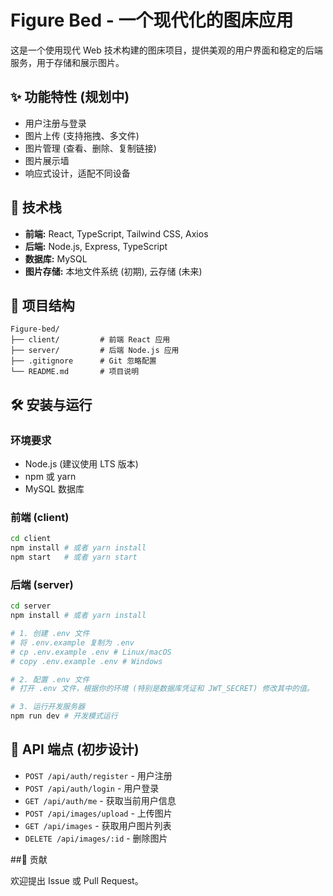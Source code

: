 # Figure Bed - 一个现代化的图床应用

这是一个使用现代 Web 技术构建的图床项目，提供美观的用户界面和稳定的后端服务，用于存储和展示图片。

## ✨ 功能特性 (规划中)

*   用户注册与登录
*   图片上传 (支持拖拽、多文件)
*   图片管理 (查看、删除、复制链接)
*   图片展示墙
*   响应式设计，适配不同设备

## 🚀 技术栈

*   **前端:** React, TypeScript, Tailwind CSS, Axios
*   **后端:** Node.js, Express, TypeScript
*   **数据库:** MySQL
*   **图片存储:** 本地文件系统 (初期), 云存储 (未来)

## 📁 项目结构

```
Figure-bed/
├── client/         # 前端 React 应用
├── server/         # 后端 Node.js 应用
├── .gitignore      # Git 忽略配置
└── README.md       # 项目说明
```

## 🛠️ 安装与运行

### 环境要求

*   Node.js (建议使用 LTS 版本)
*   npm 或 yarn
*   MySQL 数据库

### 前端 (client)

```bash
cd client
npm install # 或者 yarn install
npm start   # 或者 yarn start
```

### 后端 (server)

```bash
cd server
npm install # 或者 yarn install

# 1. 创建 .env 文件
# 将 .env.example 复制为 .env
# cp .env.example .env # Linux/macOS
# copy .env.example .env # Windows

# 2. 配置 .env 文件
# 打开 .env 文件，根据你的环境 (特别是数据库凭证和 JWT_SECRET) 修改其中的值。

# 3. 运行开发服务器
npm run dev # 开发模式运行
```

## 📝 API 端点 (初步设计)

*   `POST /api/auth/register` - 用户注册
*   `POST /api/auth/login` - 用户登录
*   `GET /api/auth/me` - 获取当前用户信息
*   `POST /api/images/upload` - 上传图片
*   `GET /api/images` - 获取用户图片列表
*   `DELETE /api/images/:id` - 删除图片

##🤝 贡献

欢迎提出 Issue 或 Pull Request。

